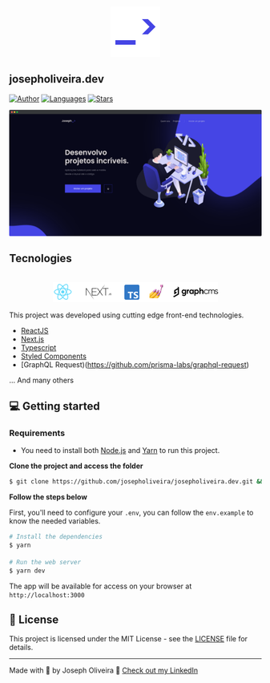 <div align="center">
  <img src=".github/logo.png" alt="josepholiveira.dev logo">
</div>

## josepholiveira.dev

[![Author](https://img.shields.io/badge/author-josepholiveira-4545e5?style=flat-square)](https://github.com/josepholiveira)
[![Languages](https://img.shields.io/github/languages/count/josepholiveira/josepholiveira.dev?color=%234545e5&style=flat-square)](#)
[![Stars](https://img.shields.io/github/stars/josepholiveira/josepholiveira.dev?color=4545e5&style=flat-square)](https://github.com/josepholiveira/josepholiveira.dev/stargazers)

![Portfolio Preview](.github/app-preview.png)

## Tecnologies

<div align="center">
  <br />
  <img src=".github/tech-logos.png" alt="Technologies used">
</div>

This project was developed using cutting edge front-end technologies.


- [ReactJS](https://reactjs.org/)
- [Next.js](https://nextjs.org/)
- [Typescript](https://www.typescriptlang.org/)
- [Styled Components](https://styled-components.com/)
- [GraphQL Request)(https://github.com/prisma-labs/graphql-request)

... And many others

## 💻 Getting started

### Requirements

- You need to install both [Node.js](https://nodejs.org/en/download/) and [Yarn](https://yarnpkg.com/) to run this project.

**Clone the project and access the folder**

```bash
$ git clone https://github.com/josepholiveira/josepholiveira.dev.git && cd josepholiveira.dev
```

**Follow the steps below**

First, you'll need to configure your `.env`, you can follow the `env.example` to know the needed variables.

```bash
# Install the dependencies
$ yarn

# Run the web server
$ yarn dev
```

The app will be available for access on your browser at `http://localhost:3000`

## 📝 License

This project is licensed under the MIT License - see the [LICENSE](LICENSE) file for details.

---

Made with 💜 by Joseph Oliveira 👋 [Check out my LinkedIn](https://www.linkedin.com/in/joseph-oliveira-294a19165)
